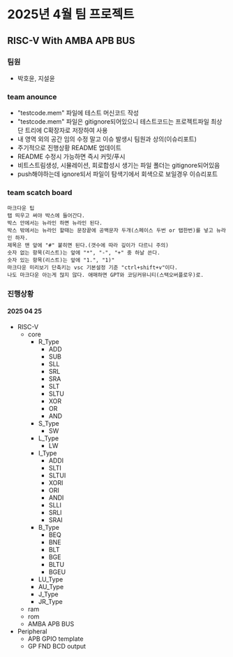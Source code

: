 # 2025년 4월 팀 프로젝트
## RISC-V With AMBA APB BUS
### 팀원
- 박호윤, 지설윤    
### team anounce  
- "testcode.mem" 파일에 테스트 머신코드 작성  
- "testcode.mem" 파일은 gitignore되어있으니 테스트코드는 프로젝트파일 최상단 트리에 C확장자로 저장하여 사용  
- 내 영역 외의 공간 임의 수정 말고 이슈 발생시 팀원과 상의(이슈리포트)  
- 주기적으로 진행상황 README 업데이트  
- README 수정시 가능하면 즉시 커밋/푸시  
- 비트스트림생성, 시뮬레이션, 회로합성시 생기는 파일 폴더는 gitignore되어있음  
- push해야하는데 ignore되서 파일이 탐색기에서 회색으로 보일경우 이슈리포트

### team scatch board  
    마크다운 팁  
    탭 띄우고 써야 박스에 들어간다.  
    박스 안에서는 뉴라인 하면 뉴라인 된다.  
    박스 밖에서는 뉴라인 할때는 문장끝에 공백문자 두개(스페이스 두번 or 탭한번)를 넣고 뉴라인 하자.   
    제목은 맨 앞에 "#" 붙히면 된다.(갯수에 따라 깊이가 다르니 주의)  
    숫자 없는 항목(리스트)는 앞에 "*", "-", "+" 중 하날 쓴다. 
    숫자 있는 항목(리스트)는 앞에 "1.", "1)"
    마크다운 미리보기 단축키는 vsc 기본설정 기준 "ctrl+shift+v"이다.  
    나도 마크다운 아는게 많지 않다. 애매하면 GPT와 코딩커뮤니티(스택오버플로우)로.

### 진행상황 
#### 2025 04 25  
- RISC-V  
    - core  
        - R_Type
            - ADD 
            - SUB 
            - SLL 
            - SRL 
            - SRA 
            - SLT 
            - SLTU 
            - XOR 
            - OR 
            - AND
        - S_Type  
            - SW   
        - L_Type  
            - LW  
        - I_Type 
            - ADDI 
            - SLTI 
            - SLTUI 
            - XORI 
            - ORI 
            - ANDI 
            - SLLI 
            - SRLI 
            - SRAI
        - B_Type     
            - BEQ 
            - BNE 
            - BLT 
            - BGE 
            - BLTU 
            - BGEU  
        - LU_Type
        - AU_Type
        - J_Type
        - JR_Type 
    - ram   
    - rom   
    - AMBA APB BUS  
- Peripheral    
    - APB GPIO template  
    - GP FND BCD output  